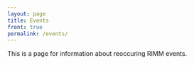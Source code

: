 ```yaml
---
layout: page
title: Events
front: true
permalink: /events/
---
```


This is a page for information about reoccuring RIMM events.
